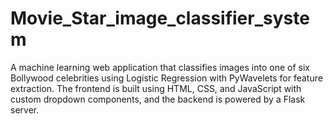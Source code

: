 # Movie_Star_image_classifier_system

A machine learning web application that classifies images into one of six Bollywood celebrities using Logistic Regression with PyWavelets for feature extraction. The frontend is built using HTML, CSS, and JavaScript with custom dropdown components, and the backend is powered by a Flask server.


